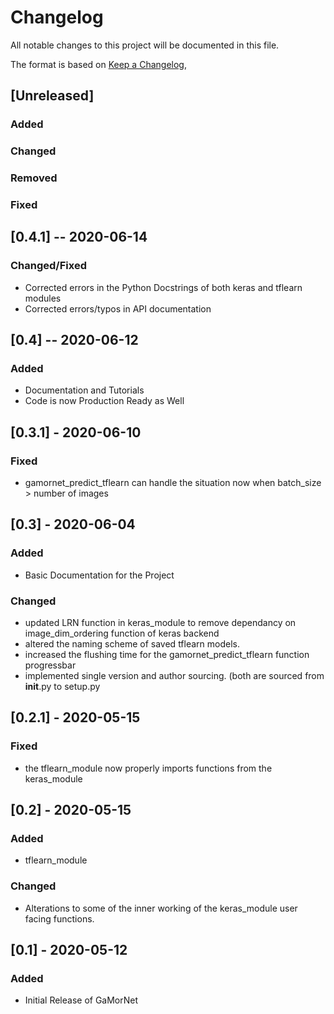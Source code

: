 # Changelog
All notable changes to this project will be documented in this file.

The format is based on [Keep a Changelog](https://keepachangelog.com/en/1.0.0/),

## [Unreleased]

### Added

### Changed

### Removed

### Fixed


## [0.4.1] -- 2020-06-14

### Changed/Fixed
- Corrected errors in the Python Docstrings of both keras and tflearn modules
- Corrected errors/typos in API documentation 


## [0.4] -- 2020-06-12

### Added
- Documentation and Tutorials
- Code is now Production Ready as Well



## [0.3.1] - 2020-06-10

### Fixed
- gamornet_predict_tflearn can handle the situation now when batch_size > number of images



## [0.3] - 2020-06-04

### Added
- Basic Documentation for the Project

### Changed
- updated LRN function in keras_module to remove dependancy on image_dim_ordering function of keras backend
- altered the naming scheme of saved tflearn models.
- increased the flushing time for the gamornet_predict_tflearn function progressbar
- implemented single version and author sourcing. (both are sourced from __init__.py to setup.py


## [0.2.1] - 2020-05-15
### Fixed
- the tflearn_module now properly imports functions from the keras_module

## [0.2] - 2020-05-15
### Added
- tflearn_module

### Changed
- Alterations to some of the inner working of the keras_module user facing functions.


## [0.1] - 2020-05-12
### Added
- Initial Release of GaMorNet
